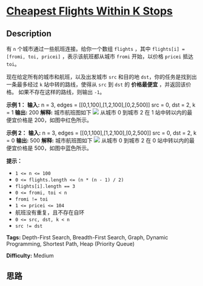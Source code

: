 # [Cheapest Flights Within K Stops][title]

## Description

有 `n` 个城市通过一些航班连接。给你一个数组 `flights` ，其中 `flights[i] = [fromi, toi, pricei]`
，表示该航班都从城市 `fromi` 开始，以价格 `pricei` 抵达 `toi`。

现在给定所有的城市和航班，以及出发城市 `src` 和目的地 `dst`，你的任务是找到出一条最多经过 `k` 站中转的路线，使得从 `src` 到
`dst` 的 **价格最便宜** ，并返回该价格。 如果不存在这样的路线，则输出 `-1`。



**示例 1：**
            **输入:**     n = 3, edges = [[0,1,100],[1,2,100],[0,2,500]]    src = 0, dst = 2, k = 1    **输出:** 200    **解释:**     城市航班图如下    ![](https://s3-lc-upload.s3.amazonaws.com/uploads/2018/02/16/995.png)        从城市 0 到城市 2 在 1 站中转以内的最便宜价格是 200，如图中红色所示。

**示例 2：**
            **输入:**     n = 3, edges = [[0,1,100],[1,2,100],[0,2,500]]    src = 0, dst = 2, k = 0    **输出:** 500    **解释:**     城市航班图如下    ![](https://s3-lc-upload.s3.amazonaws.com/uploads/2018/02/16/995.png)        从城市 0 到城市 2 在 0 站中转以内的最便宜价格是 500，如图中蓝色所示。



**提示：**

  * `1 <= n <= 100`
  * `0 <= flights.length <= (n * (n - 1) / 2)`
  * `flights[i].length == 3`
  * `0 <= fromi, toi < n`
  * `fromi != toi`
  * `1 <= pricei <= 104`
  * 航班没有重复，且不存在自环
  * `0 <= src, dst, k < n`
  * `src != dst`


**Tags:** Depth-First Search, Breadth-First Search, Graph, Dynamic Programming, Shortest Path, Heap (Priority Queue)

**Difficulty:** Medium

## 思路

[title]: https://leetcode-cn.com/problems/cheapest-flights-within-k-stops

